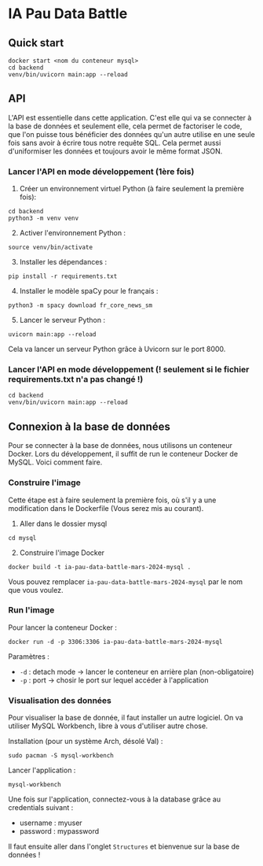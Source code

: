 # IA Pau Data Battle

## Quick start
```
docker start <nom du conteneur mysql>
cd backend
venv/bin/uvicorn main:app --reload
```

## API

L'API est essentielle dans cette application. C'est elle qui va se connecter à la base de données et seulement elle, cela permet de factoriser le code, que l'on puisse tous bénéficier des données qu'un autre utilise en une seule fois sans avoir à écrire tous notre requête SQL. Cela permet aussi d'uniformiser les données et toujours avoir le même format JSON.

### Lancer l'API en mode développement (1ère fois)

1. Créer un environnement virtuel Python (à faire seulement la première fois):

```shell
cd backend
python3 -m venv venv 
```

2. Activer l'environnement Python :
```shell
source venv/bin/activate
```

3. Installer les dépendances :
```shell
pip install -r requirements.txt
```

4. Installer le modèle spaCy pour le français :
```shell
python3 -m spacy download fr_core_news_sm
```

5. Lancer le serveur Python :
```shell
uvicorn main:app --reload
```

Cela va lancer un serveur Python grâce à Uvicorn sur le port 8000.

### Lancer l'API en mode développement (! seulement si le fichier requirements.txt n'a pas changé !)

```shell
cd backend
venv/bin/uvicorn main:app --reload
```

## Connexion à la base de données

Pour se connecter à la base de données, nous utilisons un conteneur Docker. Lors du développement, il suffit de run le conteneur Docker de MySQL. Voici comment faire.

### Construire l'image

Cette étape est à faire seulement la première fois, où s'il y a une modification dans le Dockerfile (Vous serez mis au courant).

1. Aller dans le dossier mysql
```shell
cd mysql
```

2. Construire l'image Docker
```shell
docker build -t ia-pau-data-battle-mars-2024-mysql .
```

Vous pouvez remplacer `ia-pau-data-battle-mars-2024-mysql` par le nom que vous voulez.

### Run l'image

Pour lancer la conteneur Docker :
```shell
docker run -d -p 3306:3306 ia-pau-data-battle-mars-2024-mysql
```

Paramètres :
- `-d` : detach mode -> lancer le conteneur en arrière plan (non-obligatoire)
- `-p` : port -> chosir le port sur lequel accéder à l'application

### Visualisation des données

Pour visualiser la base de donnée, il faut installer un autre logiciel. On va utiliser MySQL Workbench, libre à vous d'utiliser autre chose.

Installation (pour un système Arch, désolé Val) :
```shell
sudo pacman -S mysql-workbench 
```

Lancer l'application :
```shell
mysql-workbench
```

Une fois sur l'application, connectez-vous à la database grâce au credentials suivant :
- username : myuser
- password : mypassword

Il faut ensuite aller dans l'onglet `Structures` et bienvenue sur la base de données !
